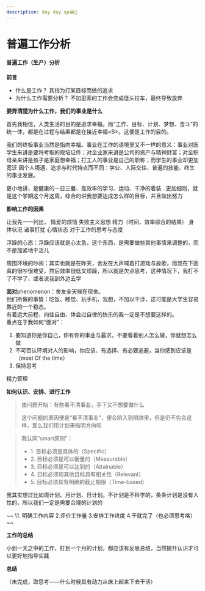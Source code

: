 ```yaml
---
description: day day up😂💢
---
```


# 普遍工作分析

#### 普遍工作（生产）分析

**前言**

* 什么是工作？ 其指为打某目标而做的追求
* 为什么工作需要分析？ 不加思索的工作会变成低头拉车，最终导致放弃

**要弄清楚为什么工作，我们的事业是什么**

首先我相信，人类生活的目的是追求幸福。而“工作、目标、计划、梦想、奋斗”的统一体，都是在过程与结果都是在接近幸福\<B>。这便是工作的目的。

我们的终极事业当然是指向幸福。事业在工作的语境里又不一样的意义：事业对医学生来讲是要将考取的规培证件；对企业家来讲是公司的资产与精神财富；对全职母亲来讲是孩子是家庭想幸福；打工人的事业是自己的职称；而学生的事业却更加宽泛 因个人境遇、追求与时代特点而不同：学业、人际交往、普遍的技能、终生的事业发展。

更小地讲，是健康的一日三餐、高效率的学习、运动、干净的着装...更加细则，就是这个学期这个月这周，综合的讲我想要达成怎么样的目标，并且做出努力

**影响工作的因素**

让我先一一列出， 情爱的烦恼 失败主义思想 精力（时间、效率综合的结果） 身体状况 诸事打扰 心情状态 对于工作的思考与态度

浮躁的心态：浮躁应该就是心太急，这个东西，是需要做些其他事情来调整的，而不是加紧地干活儿

周围环境的吵闹：其实也就是在昨天，舍友在大声喊着打游戏与放歌，而我在下面真的很吵很难受，然后效率很低又烦躁，所以就是欠点思考，这种情况下，我打不了不学了、或者说我到外边去学

**面对**phenomenon：舍友全天候在宿舍。\
他们所做的事情：吃饭、睡觉、玩手机，我想，不加以干涉，这可能是大学生容易靠近的一个稳态。\
有着远大前程、向往自由、体会过自律的快乐的我一定是不想要这样的。\
重点在于我如何“面对”：

1. 要知道你是你自己，你有你的事业与最求，不要看着别人怎么做，你就想怎么做
2. 不可否认环境对人的影响，你应该、有选择、有必要逃避，当你感到应该是（most Of the time）
3. 保持思考

精力管理

**如何认识、安排、进行工作**

> 由问题开始：有些看不清事业，手下又不想要做什么
>
> 这个问题的原因便是“看不清事业”，便会陷入到陷阱里，但是仍不免会这样，那么我们用计划来指明方向呗

> 我认同“smart原则”：
>
> * 1\. 目标必须是具体的（Specific）
> * 2\. 目标必须是可以衡量的（Measurable）
> * 3\. 目标必须是可以达到的（Attainable）
> * 4\. 目标必须和其他目标具有相关性（Relevant）
> * 5\. 目标必须具有明确的截止期限（Time-based）

我其实想过比如周计划、月计划、日计划。不计划是不科学的，条条计划是没有人性的，所以我们一定是需要合理的计划的

~~ \1. 明确工作内容 2.评价工作量 3.安排工作进度 4.干就完了（也必须思考咯）~~

**工作的总结**

小到一天之中的工作，打到一个月的计划，都应该有反思总结，当然提升认识才可以更好地指导实践

**总结**

（未完成，取思考——什么时候具有动力从床上起来下去干活）
